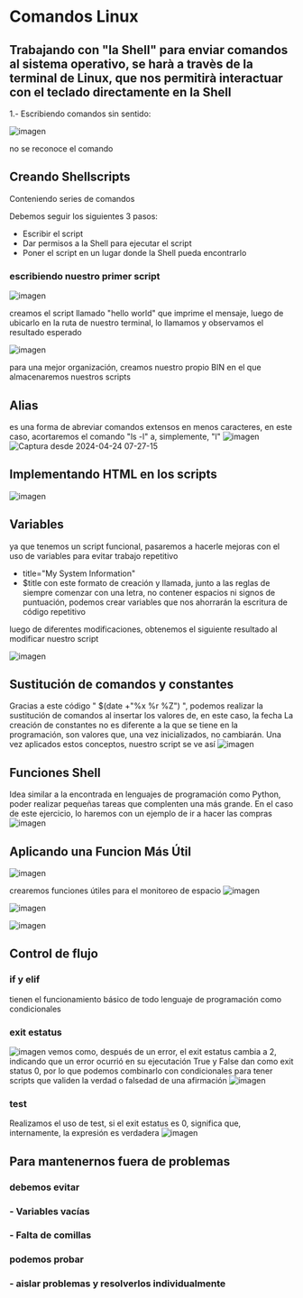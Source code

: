 # Comandos Linux
## Trabajando con "la Shell" para enviar comandos al sistema operativo, se harà a travès de la terminal de Linux, que nos permitirà interactuar con el teclado directamente en la Shell
1.- Escribiendo comandos sin sentido:

![imagen](https://github.com/JosueFlorian17/Comunicacion_de_datos_y_redes-2024/assets/150297452/e3c089b4-a7ec-406d-8174-009a01d6e629)

no se reconoce el comando 

## Creando Shellscripts
Conteniendo series de comandos

Debemos seguir los siguientes 3 pasos:
- Escribir el script
- Dar permisos a la Shell para ejecutar el script
- Poner el script en un lugar donde la Shell pueda encontrarlo

### escribiendo nuestro primer script
![imagen](https://github.com/JosueFlorian17/Comunicacion_de_datos_y_redes-2024/assets/150297452/6eaa11c1-3139-48d0-b83c-2afb89237bd3)

creamos el script llamado "hello world" que imprime el mensaje, luego de ubicarlo en la ruta de nuestro terminal, lo llamamos y observamos el resultado esperado

![imagen](https://github.com/JosueFlorian17/Comunicacion_de_datos_y_redes-2024/assets/150297452/fa7d2ccb-379a-4363-a48e-6330afe8d03a)


para una mejor organización, creamos nuestro propio BIN en el que almacenaremos nuestros scripts

## Alias
es una forma de abreviar comandos extensos en menos caracteres, en este caso, acortaremos el comando "ls -l" a, simplemente, "l"
![imagen](https://github.com/JosueFlorian17/Comunicacion_de_datos_y_redes-2024/assets/150297452/b41a5f07-1fa3-4c23-9e77-453c33c14c0b)
![Captura desde 2024-04-24 07-27-15](https://github.com/JosueFlorian17/Comunicacion_de_datos_y_redes-2024/assets/150297452/ca8999cb-2961-4f00-9d7e-04c7545df4a5)


## Implementando HTML en los scripts

![imagen](https://github.com/JosueFlorian17/Comunicacion_de_datos_y_redes-2024/assets/150297452/2cffa08e-0967-471a-84fb-145f2ab59497)


## Variables

ya que tenemos un script funcional, pasaremos a hacerle mejoras con el uso de variables para evitar trabajo repetitivo

- title="My System Information"
- $title
con este formato de creación y llamada, junto a las reglas de siempre comenzar con una letra, no contener espacios ni signos de puntuación, podemos crear variables que nos ahorrarán la escritura de código repetitivo

luego de diferentes modificaciones, obtenemos el siguiente resultado al modificar nuestro script


![imagen](https://github.com/JosueFlorian17/Comunicacion_de_datos_y_redes-2024/assets/150297452/d7b69b9f-26c7-4fae-b36f-09b1197504d9)

## Sustitución de comandos y constantes

Gracias a este código " $(date +"%x %r %Z") ", podemos realizar la sustitución de comandos al insertar los valores de, en este caso, la fecha
La creación de constantes no es diferente a la que se tiene en la programación, son valores que, una vez inicializados, no cambiarán.
Una vez aplicados estos conceptos, nuestro script se ve así
![imagen](https://github.com/JosueFlorian17/Comunicacion_de_datos_y_redes-2024/assets/150297452/f01650e0-09d5-4a4d-855f-ee090b189be4)

## Funciones Shell

Idea similar a la encontrada en lenguajes de programación como Python, poder realizar pequeñas tareas que complenten una más grande. En el caso de este ejercicio, lo haremos con un ejemplo de ir a hacer las compras
![imagen](https://github.com/JosueFlorian17/Comunicacion_de_datos_y_redes-2024/assets/150297452/11ff5c17-85a4-49e5-85e4-ef48556e8568)


## Aplicando una Funcion Más Útil

![imagen](https://github.com/JosueFlorian17/Comunicacion_de_datos_y_redes-2024/assets/150297452/99f44106-8366-43ff-8cfb-0848eee2d0b9)

crearemos funciones útiles para el monitoreo de espacio
![imagen](https://github.com/JosueFlorian17/Comunicacion_de_datos_y_redes-2024/assets/150297452/b6366c93-fe98-459c-b151-5c8d92fa5c96)

![imagen](https://github.com/JosueFlorian17/Comunicacion_de_datos_y_redes-2024/assets/150297452/4ba990c2-b704-44d8-8df8-fb6df5d6ec11)


![imagen](https://github.com/JosueFlorian17/Comunicacion_de_datos_y_redes-2024/assets/150297452/b3c1ef62-1936-485d-b0f1-445109678a6a)


## Control de flujo
### if y elif
tienen el funcionamiento básico de todo lenguaje de programación como condicionales
### exit estatus
![imagen](https://github.com/JosueFlorian17/Comunicacion_de_datos_y_redes-2024/assets/150297452/e7df17d2-cd02-4330-a9f8-ef68e9a0eaa2)
vemos como, después de un error, el exit estatus cambia a 2, indicando que un error ocurrió en su ejecutación
True y False dan como exit status 0, por lo que podemos combinarlo con condicionales para tener scripts que validen la verdad o falsedad de una afirmación
![imagen](https://github.com/JosueFlorian17/Comunicacion_de_datos_y_redes-2024/assets/150297452/4e2d0dbc-62d8-469a-af7a-f0a8d95df7d2)

### test
Realizamos el uso de test, si el exit estatus es 0, significa que, internamente, la expresión es verdadera
![imagen](https://github.com/JosueFlorian17/Comunicacion_de_datos_y_redes-2024/assets/150297452/f3dc54fc-d3d7-4882-bbae-2afdb9535a28)


## Para mantenernos fuera de problemas
### debemos evitar
### - Variables vacías
### - Falta de comillas
### podemos probar
### - aislar problemas y resolverlos individualmente
